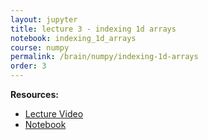 ```yaml
---
layout: jupyter
title: lecture 3 - indexing 1d arrays
notebook: indexing_1d_arrays
course: numpy
permalink: /brain/numpy/indexing-1d-arrays
order: 3
---
```


**Resources:**
- [Lecture Video](https://youtu.be/hw870zOzeGg?feature=shared)
- [Notebook](/assets/notebooks/indexing_1d_arrays.ipynb)
